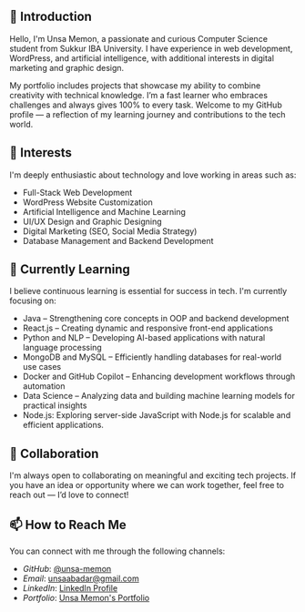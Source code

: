 ## 👋 Introduction

Hello, I'm Unsa Memon, a passionate and curious Computer Science student from Sukkur IBA University. I have experience in web development, WordPress, and artificial intelligence, with additional interests in digital marketing and graphic design.

My portfolio includes projects that showcase my ability to combine creativity with technical knowledge. I’m a fast learner who embraces challenges and always gives 100% to every task. Welcome to my GitHub profile — a reflection of my learning journey and contributions to the tech world.

## 👀 Interests

I'm deeply enthusiastic about technology and love working in areas such as:

* Full-Stack Web Development
* WordPress Website Customization
* Artificial Intelligence and Machine Learning
* UI/UX Design and Graphic Designing
* Digital Marketing (SEO, Social Media Strategy)
* Database Management and Backend Development

## 🌱 Currently Learning

I believe continuous learning is essential for success in tech. I'm currently focusing on:

* Java – Strengthening core concepts in OOP and backend development
* React.js – Creating dynamic and responsive front-end applications
* Python and NLP – Developing AI-based applications with natural language processing
* MongoDB and MySQL – Efficiently handling databases for real-world use cases
* Docker and GitHub Copilot – Enhancing development workflows through automation
* Data Science – Analyzing data and building machine learning models for practical insights
* Node.js: Exploring server-side JavaScript with Node.js for scalable and efficient applications.

## 💞 Collaboration

I'm always open to collaborating on meaningful and exciting tech projects. If you have an idea or opportunity where we can work together, feel free to reach out — I’d love to connect!

## 📫 How to Reach Me  

You can connect with me through the following channels:

- *GitHub*: [@unsa-memon](https://github.com/unsa-memon) 
- *Email*: unsaabadar@gmail.com  
- *LinkedIn*: [LinkedIn Profile](https://www.linkedin.com/in/unsa-memon)  
- *Portfolio*: [Unsa Memon's Portfolio](https://unsa-memon.netlify.app/)


